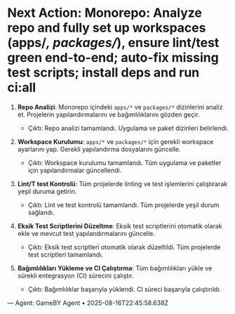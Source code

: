 # Next Action: Monorepo: Analyze repo and fully set up workspaces (apps/*, packages/*), ensure lint/test green end-to-end; auto-fix missing test scripts; install deps and run ci:all

1. **Repo Analizi**: Monorepo içindeki `apps/*` ve `packages/*` dizinlerini analiz et. Projelerin yapılandırmalarını ve bağımlılıklarını gözden geçir.
   - Çıktı: Repo analizi tamamlandı. Uygulama ve paket dizinleri belirlendi.

2. **Workspace Kurulumu**: `apps/*` ve `packages/*` için gerekli workspace ayarlarını yap. Gerekli yapılandırma dosyalarını güncelle.
   - Çıktı: Workspace kurulumu tamamlandı. Tüm uygulama ve paketler için yapılandırmalar güncellendi.

3. **Lint/T test Kontrolü**: Tüm projelerde linting ve test işlemlerini çalıştırarak yeşil duruma getirin.
   - Çıktı: Lint ve test kontrolü tamamlandı. Tüm projelerde yeşil durum sağlandı.

4. **Eksik Test Scriptlerini Düzeltme**: Eksik test scriptlerini otomatik olarak ekle ve mevcut test yapılandırmalarını güncelle.
   - Çıktı: Eksik test scriptleri otomatik olarak düzeltildi. Tüm projelerde test scriptleri tamamlandı.

5. **Bağımlılıkları Yükleme ve CI Çalıştırma**: Tüm bağımlılıkları yükle ve sürekli entegrasyon (CI) sürecini çalıştır.
   - Çıktı: Bağımlılıklar başarıyla yüklendi. CI süreci başarıyla çalıştırıldı.

— Agent: GameBY Agent • 2025-08-16T22:45:58.638Z
